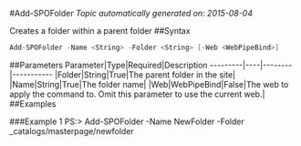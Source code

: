 #Add-SPOFolder
*Topic automatically generated on: 2015-08-04*

Creates a folder within a parent folder
##Syntax
```powershell
Add-SPOFolder -Name <String> -Folder <String> [-Web <WebPipeBind>]
```


##Parameters
Parameter|Type|Required|Description
---------|----|--------|-----------
|Folder|String|True|The parent folder in the site|
|Name|String|True|The folder name|
|Web|WebPipeBind|False|The web to apply the command to. Omit this parameter to use the current web.|
##Examples

###Example 1
    PS:> Add-SPOFolder -Name NewFolder -Folder _catalogs/masterpage/newfolder

<!-- Ref: CBBCDA0CA4186E50F84F4F12CA6A27DA -->